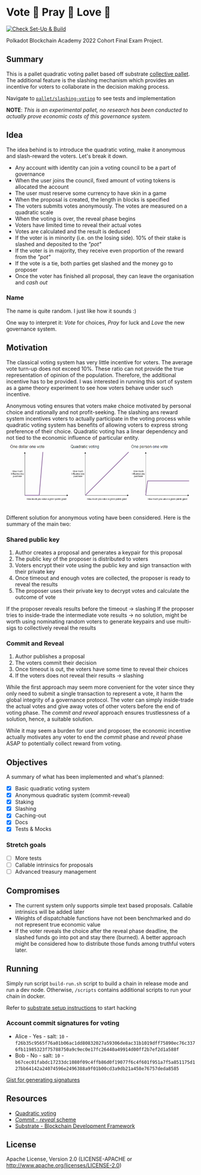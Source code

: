 # Vote 📣 Pray 🙏 Love 🤍
[![Check Set-Up & Build](https://github.com/SkymanOne/vote-pray-love/actions/workflows/check.yml/badge.svg)](https://github.com/SkymanOne/vote-pray-love/actions/workflows/check.yml)

Polkadot Blockchain Academy 2022 Cohort Final Exam Project.

## Summary
This is a pallet quadratic voting pallet based off substrate [collective pallet](https://marketplace.substrate.io/pallets/pallet-collective/).
The additional feature is the slashing mechanism which provides an incentive for voters to collaborate in the decision making process.

Navigate to [`pallet/slashing-voting`](pallets/slashing-voting/README.md) to see tests and implementation

**NOTE**: *This is an experimental pallet, no research has been conducted to actually prove economic costs of this governance system.*

## Idea

The idea behind is to introduce the quadratic voting, make it anonymous and slash-reward the voters. Let's break it down.
* Any account with identity can join a voting council to be a part of governance
* When the user joins the council, fixed amount of voting tokens is allocated the account
* The user must reserve some currency to have skin in a game
* When the proposal is created, the length in blocks is specified
* The voters submits votes anonymously. The votes are measured on a quadratic scale
* When the voting is over, the reveal phase begins
* Voters have limited time to reveal their actual votes
* Votes are calculated and the result is deduced
* If the voter is in minority (i.e. on the losing side). 10% of their stake is slashed and deposited to the *"pot"*
* If the voter is in majority, they receive even proportion of the reward from the *"pot"*
* If the vote is a tie, both parties get slashed and the money go to proposer
* Once the voter has finished all proposal, they can leave the organisation and *cash out*

### Name
The name is quite random. I just like how it sounds :)

One way to interpret it: *Vote* for choices, *Pray* for luck and *Love* the new governance system.

## Motivation
The classical voting system has very little incentive for voters. The average vote turn-up does not exceed 10%. These ratio can not provide the true representation of opinion of the population. Therefore, the additional incentive has to be provided. I was interested in running this sort of system as a game theory experiment to see
how voters behave under such incentive.

Anonymous voting ensures that voters make choice motivated by personal choice and rationally and not profit-seeking.
The slashing ans reward system incentives voters to actually participate in the voting process while quadratic voting system has benefits of allowing voters to express strong preference of their choice. Quadratic voting has a linear dependency and not tied to the economic influence of particular entity.
![](assets/q-voting.png)

Different solution for anonymous voting have been considered. Here is the summary of the main two:

### Shared public key

1. Author creates a proposal and generates a keypair for this proposal
2. The public key of the proposer is distributed to voters
3. Voters encrypt their vote using the public key and sign transaction with their private key
4. Once timeout and enough votes are collected, the proposer is ready to reveal the results
5. The proposer uses their private key to decrypt votes and calculate the outcome of vote

If the proposer reveals results before the timeout -> slashing
If the proposer tries to inside-trade the intermediate vote results -> no solution, might be worth using nominating random voters
to generate keypairs and use multi-sigs to collectively reveal the results

### Commit and Reveal
1. Author publishes a proposal
2. The voters commit their decision
3. Once timeout is out, the voters have some time to reveal their choices
4. If the voters does not reveal their results -> slashing

While the first approach may seem more convenient for the voter since they only need to submit a single transaction to represent a vote, it harm the global integrity of a governance protocol. The voter can simply inside-trade the actual votes and give away votes of other voters before the end of voting phase. The *commit and reveal* approach ensures trustlessness of a solution, hence, a suitable solution.

While it may seem a burden for user and proposer, the economic incentive actually motivates any voter to end the *commit* phase and *reveal* phase ASAP to potentially collect reward from voting.

## Objectives
A summary of what has been implemented and what's planned:
- [x] Basic quadratic voting system
- [x] Anonymous quadratic system (commit-reveal)
- [x] Staking
- [x] Slashing
- [x] Caching-out
- [x] Docs
- [x] Tests & Mocks

### Stretch goals
- [ ] More tests
- [ ] Callable intrinsics for proposals
- [ ] Advanced treasury management

## Compromises
- The current system only supports simple text based proposals. Callable intrinsics will be added later
- Weights of dispatchable functions have not been benchmarked and do not represent true economic value
- If the voter reveals the choice after the reveal phase deadline, the slashed funds go into pot and stay there (burned). A better approach might be considered how to distribute those funds among truthful voters later.

## Running
Simply run script `build-run.sh` script to build a chain in release mode and run a dev node.
Otherwise, `/scripts` contains additional scripts to run your chain in docker.

Refer to [substrate setup instructions](docs/substrate-setup.md) to start hacking

### Account commit signatures for voting
* Alice - Yes - salt: `10` - `f26b35c9565f76a01b06ac1dd80832027a59306de8ac31b1019dff75890ec76c3376fb11985323f75788750a9c9ec0e17fc26440a49914d00ff2b7ef2d1a588f`
* Bob - No - salt: `10` - `b67cec01fabdc17233dc1080f09c4ffb86d0f19077f6c4f601f951a7f5a851175d127bb64142a24074596e2496388a9f01b00cd3a9db21a458e76757deda8585`

[Gist for generating signatures](https://gist.github.com/SkymanOne/b74096c4845e0af69b17fefb25eabf92)

## Resources

- [Quadratic voting](https://www.economist.com/interactive/2021/12/18/quadratic-voting)
- [*Commit - reveal* scheme](https://karl.tech/learning-solidity-part-2-voting/)
- [Substrate - Blockchain Development Framework](https://substrate.io)

## License
Apache License, Version 2.0 (LICENSE-APACHE or http://www.apache.org/licenses/LICENSE-2.0)
